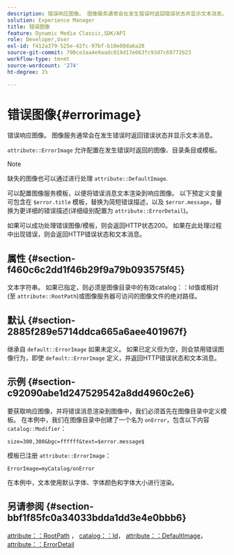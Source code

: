 ```yaml
---
description: 错误响应图像。 图像服务通常会在发生错误时返回错误状态并显示文本消息。
solution: Experience Manager
title: 错误图像
feature: Dynamic Media Classic,SDK/API
role: Developer,User
exl-id: f412a379-525e-42fc-97bf-b10e00da6a20
source-git-commit: 790ce3aa4e9aadc019d17e663fc93d7c69772b23
workflow-type: tm+mt
source-wordcount: '274'
ht-degree: 1%

---
```


# 错误图像{#errorimage}

错误响应图像。 图像服务通常会在发生错误时返回错误状态并显示文本消息。

`attribute::ErrorImage` 允许配置在发生错误时返回的图像、目录条目或模板。

>[!NOTE]
>
>缺失的图像也可以通过进行处理 `attribute::DefaultImage`.

可以配置图像服务模板，以便将错误消息文本渲染到响应图像。 以下预定义变量可包含在 `$error.title` 模板，替换为简短错误描述，以及 `$error.message`，替换为更详细的错误描述(详细级别配置为 `attribute::ErrorDetail`)。

如果可以成功处理错误图像/模板，则会返回HTTP状态200。 如果在此处理过程中出现错误，则会返回HTTP错误状态和文本消息。

## 属性 {#section-f460c6c2dd1f46b29f9a79b093575f45}

文本字符串。 如果已指定，则必须是图像目录中的有效catalog：：Id值或相对(至 `attribute::RootPath`)或图像服务器可访问的图像文件的绝对路径。

## 默认 {#section-2885f289e5714ddca665a6aee401967f}

继承自 `default::ErrorImage` 如果未定义。 如果已定义但为空，则会禁用错误图像行为，即使 `default::ErrorImage` 定义，并返回HTTP错误状态和文本消息。

## 示例 {#section-c92090abe1d247529542a8dd4960c2e6}

要获取响应图像，并将错误消息渲染到图像中，我们必须首先在图像目录中定义模板。 在本例中，我们在图像目录中创建了一个名为 `onError`，包含以下内容 `catalog::Modifier`：

`size=300,300&bgc=ffffff&text=$error.message$`

模板已注册 `attribute::ErrorImage`：

`ErrorImage=myCatalog/onError`

在本例中，文本使用默认字体、字体颜色和字体大小进行渲染。

## 另请参阅 {#section-bbf1f85fc0a34033bdda1dd3e4e0bbb6}

[attribute：：RootPath](../../../../../is-api/image-catalog/image-serving-api-ref/c-image-catalog-reference/c-attributes-reference/r-rootpath.md#reference-17d57e5967be403b8408fa7214017494) ， [catalog：：Id](/help/aem-is-ir-api/is-api/image-catalog/image-serving-api-ref/c-image-catalog-reference/c-image-svg-data-reference/c-image-data-reference/r-id-cat.md)， [attribute：：DefaultImage](../../../../../is-api/image-catalog/image-serving-api-ref/c-image-catalog-reference/c-attributes-reference/r-is-cat-defaultimage.md#reference-8e9900e129f54ed68462a3c2fc3bc433)， [attribute：：ErrorDetail](../../../../../is-api/image-catalog/image-serving-api-ref/c-image-catalog-reference/c-attributes-reference/r-errordetail.md#reference-4987c8cddcba4c88960170e49cafc561)

